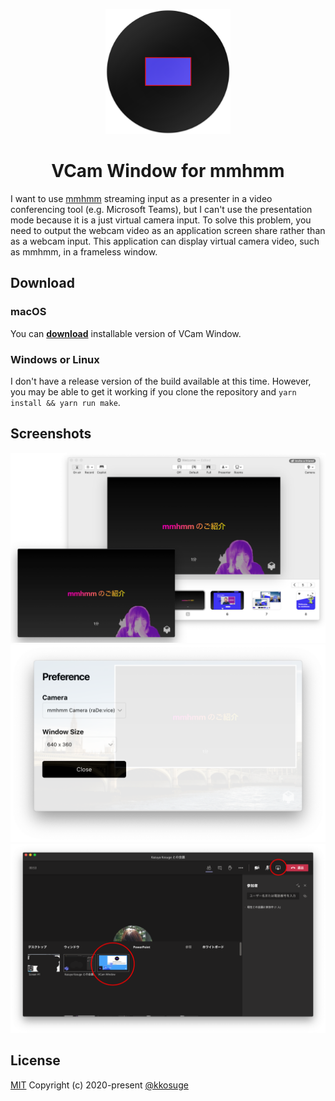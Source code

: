<p align="center">
  <img src="src/assets/icon.png" width="200" alt="VCam Window Logo">
</p>

<div align="center">
  <h1>VCam Window for mmhmm</h1>
</div>

I want to use [mmhmm](https://www.mmhmm.app/) streaming input as a presenter in a video conferencing tool (e.g. Microsoft Teams), but I can't use the presentation mode because it is a just virtual camera input. To solve this problem, you need to output the webcam video as an application screen share rather than as a webcam input. This application can display virtual camera video, such as mmhmm, in a frameless window.

## Download

### macOS

You can <b>[download](https://github.com/kkosuge/vcam-window/releases/latest)</b> installable version of VCam Window.

### Windows or Linux

I don't have a release version of the build available at this time. However, you may be able to get it working if you clone the repository and `yarn install && yarn run make`.

## Screenshots

![](screenshots/about-mmhmm.png)
![](screenshots/preference.png)
![](screenshots/teams.png)

## License

[MIT](https://opensource.org/licenses/MIT) Copyright (c) 2020-present [@kkosuge](https://kksg.net)
